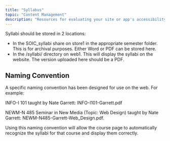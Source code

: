 ```yaml
---
title: "Syllabus"
topic: "Content Management"
description: "Resources for evaluating your site or app's accessibility"
---
```


Syllabi should be stored in 2 locations:

- In the SOIC_syllabi share on store1 in the appropriate semester folder. This is for archival purposes. Either Word or PDF can be stored here.
- In the /syllabi/ directory on web1. This will display the syllabi on the website. The version uploaded here should be a PDF.

## Naming Convention

A specific naming convention has been designed for use on the web. For example:

INFO-I 101 taught by Nate Garrett: INFO-I101-Garrett.pdf

NEWM-N 485 Seminar in New Media (Topic: Web Design) taught by Nate Garrett: NEWM-N485-Garrett-Web_Design.pdf.

Using this naming convention will allow the course page to automatically recognize the syllabi for that course and display them correctly.
